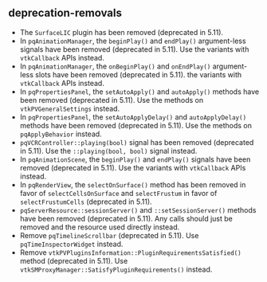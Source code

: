 ## deprecation-removals

* The `SurfaceLIC` plugin has been removed (deprecated in 5.11).
* In `pqAnimationManager`, the `beginPlay()` and `endPlay()` argument-less
  signals have been removed (deprecated in 5.11). Use the variants with
  `vtkCallback` APIs instead.
* In `pqAnimationManager`, the `onBeginPlay()` and `onEndPlay()` argument-less
  slots have been removed (deprecated in 5.11). the variants with `vtkCallback`
  APIs instead.
* In `pqPropertiesPanel`, the `setAutoApply()` and `autoApply()` methods have
  been removed (deprecated in 5.11). Use the methods on `vtkPVGeneralSettings`
  instead.
* In `pqPropertiesPanel`, the `setAutoApplyDelay()` and `autoApplyDelay()`
  methods have been removed (deprecated in 5.11). Use the methods on
  `pqApplyBehavior` instead.
* `pqVCRController::playing(bool)` signal has been removed (deprecated in
  5.11). Use the `::playing(bool, bool)` signal instead.
* In `pqAnimationScene`, the `beginPlay()` and `endPlay()` signals have been
  removed (deprecated in 5.11). Use the variants with `vtkCallback` APIs
  instead.
* In `pqRenderView`, the `selectOnSurface()` method has been removed in favor
  of `selectCellsOnSurface` and `selectFrustum` in favor of
  `selectFrustumCells` (deprecated in 5.11).
* `pqServerResource::sessionServer()` and `::setSessionServer()` methods have
  been removed (deprecated in 5.11). Any calls should just be removed and the
  resource used directly instead.
* Remove `pqTimelineScrollbar` (deprecated in 5.11). Use
  `pqTimeInspectorWidget` instead.
* Remove `vtkPVPluginsInformation::PluginRequirementsSatisfied()` method
  (deprecated in 5.11). Use `vtkSMProxyManager::SatisfyPluginRequirements()`
  instead.
